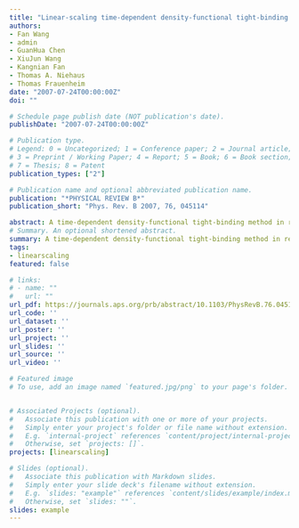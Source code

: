 ```yaml
---
title: "Linear-scaling time-dependent density-functional tight-binding method for absorption spectra of large systems"
authors:
- Fan Wang
- admin
- GuanHua Chen
- XiuJun Wang
- Kangnian Fan
- Thomas A. Niehaus
- Thomas Frauenheim
date: "2007-07-24T00:00:00Z"
doi: ""

# Schedule page publish date (NOT publication's date).
publishDate: "2007-07-24T00:00:00Z"

# Publication type.
# Legend: 0 = Uncategorized; 1 = Conference paper; 2 = Journal article;
# 3 = Preprint / Working Paper; 4 = Report; 5 = Book; 6 = Book section;
# 7 = Thesis; 8 = Patent
publication_types: ["2"]

# Publication name and optional abbreviated publication name.
publication: "*PHYSICAL REVIEW B*"
publication_short: "Phys. Rev. B 2007, 76, 045114"

abstract: A time-dependent density-functional tight-binding method in real time domain is developed to calculate the absorption spectra of very large systems. The time-dependent first-order response of the density matrix due to an external perturbation is solved using Chebyshev method with high efficiency and accuracy. Linear scaling of CPU time and memory usage with the system size is achieved by exploring the sparsity of the involving matrices as well as by introduction of a cutoff for the first-order density matrix. The compressed sparse row scheme is used to store the matrices, and SPARSEKIT is employed for sparse matrix multiplication. The absorption spectra of three-dimensional water clusters (H2O)216, (H2O)432, (H2O)648, and (H2O)864 are calculated using the present approach. The error due to the cutoff of density matrix is negligible. It is shown from these calculations that the presented method is very efficient and capable of calculating the absorption spectra for very large three-dimensional systems.
# Summary. An optional shortened abstract.
summary: A time-dependent density-functional tight-binding method in real time domain is developed to calculate the absorption spectra of very large systems. The time-dependent first-order response of the density matrix due to an external perturbation is solved using Chebyshev method with high efficiency and accuracy. Linear scaling of CPU time and memory usage with the system size is achieved by exploring the sparsity of the involving matrices as well as by introduction of a cutoff for the first-order density matrix. The compressed sparse row scheme is used to store the matrices, and SPARSEKIT is employed for sparse matrix multiplication. The absorption spectra of three-dimensional water clusters (H2O)216, (H2O)432, (H2O)648, and (H2O)864 are calculated using the present approach. The error due to the cutoff of density matrix is negligible. It is shown from these calculations that the presented method is very efficient and capable of calculating the absorption spectra for very large three-dimensional systems.
tags:
- linearscaling
featured: false

# links:
# - name: ""
#   url: ""
url_pdf: https://journals.aps.org/prb/abstract/10.1103/PhysRevB.76.045114
url_code: ''
url_dataset: ''
url_poster: ''
url_project: ''
url_slides: ''
url_source: ''
url_video: ''

# Featured image
# To use, add an image named `featured.jpg/png` to your page's folder. 


# Associated Projects (optional).
#   Associate this publication with one or more of your projects.
#   Simply enter your project's folder or file name without extension.
#   E.g. `internal-project` references `content/project/internal-project/index.md`.
#   Otherwise, set `projects: []`.
projects: [linearscaling]

# Slides (optional).
#   Associate this publication with Markdown slides.
#   Simply enter your slide deck's filename without extension.
#   E.g. `slides: "example"` references `content/slides/example/index.md`.
#   Otherwise, set `slides: ""`.
slides: example
---
```



